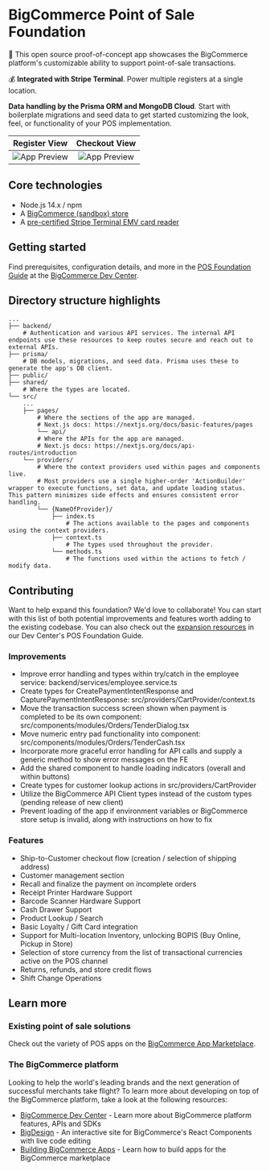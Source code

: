 # BigCommerce Point of Sale Foundation

🚀 This open source proof-of-concept app showcases the BigCommerce platform's customizable ability to support point-of-sale transactions.

💰 **Integrated with Stripe Terminal**. Power multiple registers at a single location.

**Data handling by the Prisma ORM and MongoDB Cloud**. Start with boilerplate migrations and seed data to get started customizing the look, feel, or functionality of your POS implementation.


| Register View | Checkout View |
|:-------------:|:-------------:|
| ![App Preview](sample-register-screen.png) | ![App Preview](sample-checkout-screen.png) |

## Core technologies

* Node.js 14.x / npm
* A [BigCommerce (sandbox) store](https://developer.bigcommerce.com/api-docs/partner/getting-started/create-a-sandbox-store?source=pos-foundation)
* A [pre-certified Stripe Terminal EMV card reader](https://stripe.com/terminal)


## Getting started

Find prerequisites, configuration details, and more in the [POS Foundation Guide](https://developer.bigcommerce.com/api-docs/partner/pos-solutions/foundation-guide?source=pos-foundation) at the [BigCommerce Dev Center](https://developer.bigcommerce.com).


## Directory structure highlights

```shell
...
├── backend/
    # Authentication and various API services. The internal API endpoints use these resources to keep routes secure and reach out to external APIs.
├── prisma/ 
    # DB models, migrations, and seed data. Prisma uses these to generate the app's DB client.
├── public/
├── shared/
    # Where the types are located.
└── src/
    ...
    ├── pages/
        # Where the sections of the app are managed.
        # Next.js docs: https://nextjs.org/docs/basic-features/pages
        └── api/
        # Where the APIs for the app are managed.
        # Next.js docs: https://nextjs.org/docs/api-routes/introduction
    └── providers/
        # Where the context providers used within pages and components live.
        # Most providers use a single higher-order 'ActionBuilder' wrapper to execute functions, set data, and update loading status. This pattern minimizes side effects and ensures consistent error handling.  
        └── {NameOfProvider}/
            ├── index.ts        
                # The actions available to the pages and components using the context providers.
            ├── context.ts 
                # The types used throughout the provider.
            └── methods.ts
                # The functions used within the actions to fetch / modify data.

```

## Contributing

Want to help expand this foundation? We'd love to collaborate! You can start with this list of both potential improvements and features worth adding to the existing codebase. You can also check out the [expansion resources](https://developer.bigcommerce.com/api-docs/partner/pos-solutions/foundation-guide?source=pos-foundation#expansion-resources) in our Dev Center's POS Foundation Guide.

### Improvements
  - Improve error handling and types within try/catch in the employee service: backend/services/employee.service.ts
  - Create types for CreatePaymentIntentResponse and CapturePaymentIntentResponse: src/providers/CartProvider/context.ts
  - Move the transaction success screen shown when payment is completed to be its own component: src/components/modules/Orders/TenderDialog.tsx
  - Move numeric entry pad functionality into component: src/components/modules/Orders/TenderCash.tsx
  - Incorporate more graceful error handling for API calls and supply a generic method to show error messages on the FE
  - Add the shared component to handle loading indicators (overall and within buttons)
  - Create types for customer lookup actions in src/providers/CartProvider
  - Utilize the BigCommerce API Client types instead of the custom types (pending release of new client)
  - Prevent loading of the app if environment variables or BigCommerce store setup is invalid, along with instructions on how to fix
### Features
  - Ship-to-Customer checkout flow (creation / selection of shipping address)
  - Customer management section
  - Recall and finalize the payment on incomplete orders
  - Receipt Printer Hardware Support
  - Barcode Scanner Hardware Support
  - Cash Drawer Support
  - Product Lookup / Search 
  - Basic Loyalty / Gift Card integration
  - Support for Multi-location Inventory, unlocking BOPIS (Buy Online, Pickup in Store)
  - Selection of store currency from the list of transactional currencies active on the POS channel
  - Returns, refunds, and store credit flows
  - Shift Change Operations

## Learn more

### Existing point of sale solutions

Check out the variety of POS apps on the [BigCommerce App Marketplace](https://www.bigcommerce.com/apps/in-store/?source=pos-foundation).

### The BigCommerce platform

Looking to help the world's leading brands and the next generation of successful merchants take flight? To learn more about developing on top of the BigCommerce platform, take a look at the following resources:

- [BigCommerce Dev Center](https://developer.bigcommerce.com/?source=pos-foundation) - Learn more about BigCommerce platform features, APIs and SDKs
- [BigDesign](https://developer.bigcommerce.com/big-design/?source=pos-foundation) - An interactive site for BigCommerce's React Components with live code editing
- [Building BigCommerce Apps](https://developer.bigcommerce.com/api-docs/getting-started/building-apps-bigcommerce/building-apps?source=pos-foundation) - Learn how to build apps for the BigCommerce marketplace
